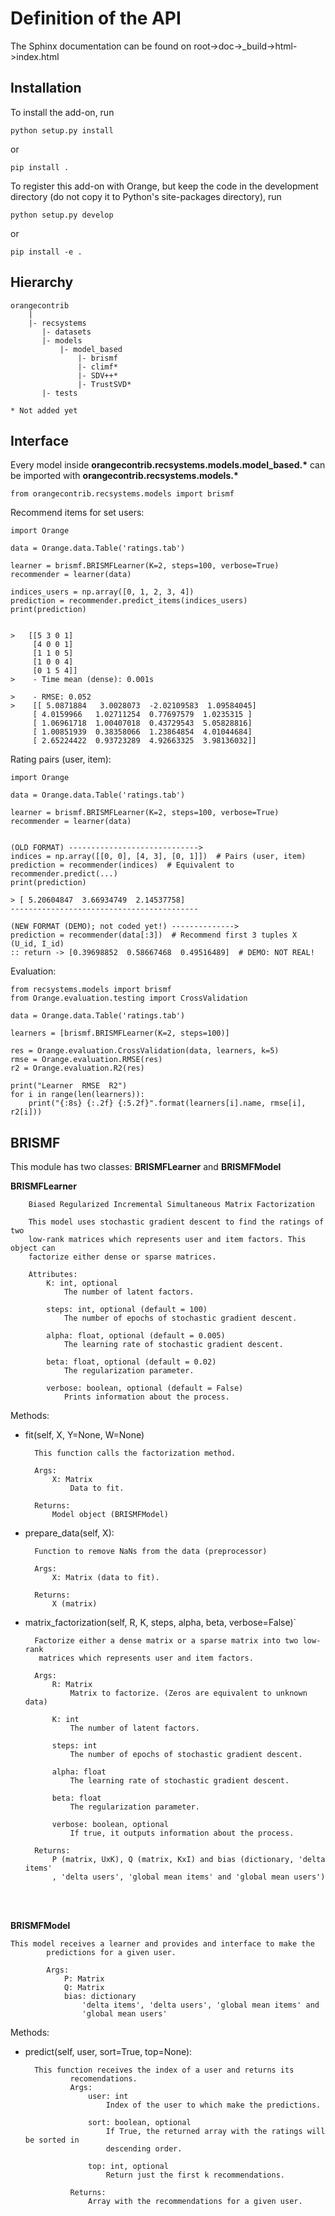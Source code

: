 Definition of the API
=====================

The Sphinx documentation can be found on root->doc->_build->html->index.html


Installation
------------

To install the add-on, run

    python setup.py install

or

    pip install .

To register this add-on with Orange, but keep the code in the development directory (do not copy it to 
Python's site-packages directory), run

    python setup.py develop

or

    pip install -e .


Hierarchy
---------
```
orangecontrib
    |
    |- recsystems
       |- datasets
       |- models
           |- model_based
               |- brismf
               |- climf*
               |- SDV++*
               |- TrustSVD*
       |- tests
       
* Not added yet
```



Interface
---------

Every model inside **orangecontrib.recsystems.models.model_based.\*** can be imported with **orangecontrib.recsystems.models.\***

    from orangecontrib.recsystems.models import brismf
    
Recommend items for set users:

    import Orange

    data = Orange.data.Table('ratings.tab')

    learner = brismf.BRISMFLearner(K=2, steps=100, verbose=True)
    recommender = learner(data)

    indices_users = np.array([0, 1, 2, 3, 4])
    prediction = recommender.predict_items(indices_users)
    print(prediction)
    
    
    >   [[5 3 0 1]
         [4 0 0 1]
         [1 1 0 5]
         [1 0 0 4]
         [0 1 5 4]]
    >    - Time mean (dense): 0.001s
       
    >    - RMSE: 0.052
    >    [[ 5.0871884   3.0028073  -2.02109583  1.09584045]
         [ 4.0159966   1.02711254  0.77697579  1.0235315 ]
         [ 1.06961718  1.00407018  0.43729543  5.05828816]
         [ 1.00851939  0.38358066  1.23864854  4.01044684]
         [ 2.65224422  0.93723289  4.92663325  3.98136032]]

Rating pairs (user, item):

    import Orange

    data = Orange.data.Table('ratings.tab')

    learner = brismf.BRISMFLearner(K=2, steps=100, verbose=True)
    recommender = learner(data)
    
    
    (OLD FORMAT) ----------------------------->
    indices = np.array([[0, 0], [4, 3], [0, 1]])  # Pairs (user, item)
    prediction = recommender(indices)  # Equivalent to recommender.predict(...)
    print(prediction)
    
    > [ 5.20604847  3.66934749  2.14537758]
    ------------------------------------------
    
    (NEW FORMAT (DEMO); not coded yet!) -------------->
    prediction = recommender(data[:3])  # Recommend first 3 tuples X (U_id, I_id)
    :: return -> [0.39698852  0.58667468  0.49516489]  # DEMO: NOT REAL!
    
    
    


Evaluation:

    from recsystems.models import brismf
    from Orange.evaluation.testing import CrossValidation
    
    data = Orange.data.Table('ratings.tab')
    
    learners = [brismf.BRISMFLearner(K=2, steps=100)]
    
    res = Orange.evaluation.CrossValidation(data, learners, k=5)
    rmse = Orange.evaluation.RMSE(res)
    r2 = Orange.evaluation.R2(res)
    
    print("Learner  RMSE  R2")
    for i in range(len(learners)):
        print("{:8s} {:.2f} {:5.2f}".format(learners[i].name, rmse[i], r2[i]))
    
BRISMF
------

This module has two classes: **BRISMFLearner** and **BRISMFModel**

**BRISMFLearner**
```
    Biased Regularized Incremental Simultaneous Matrix Factorization

    This model uses stochastic gradient descent to find the ratings of two
    low-rank matrices which represents user and item factors. This object can
    factorize either dense or sparse matrices.

    Attributes:
        K: int, optional
            The number of latent factors.

        steps: int, optional (default = 100)
            The number of epochs of stochastic gradient descent.

        alpha: float, optional (default = 0.005)
            The learning rate of stochastic gradient descent.

        beta: float, optional (default = 0.02)
            The regularization parameter.

        verbose: boolean, optional (default = False)
            Prints information about the process.
```

Methods:

* fit(self, X, Y=None, W=None)

        This function calls the factorization method.

        Args:
            X: Matrix
                Data to fit.

        Returns:
            Model object (BRISMFModel)

* prepare_data(self, X):

        Function to remove NaNs from the data (preprocessor)

        Args:
            X: Matrix (data to fit).

        Returns:
            X (matrix)

* matrix_factorization(self, R, K, steps, alpha, beta, verbose=False)`

        Factorize either a dense matrix or a sparse matrix into two low-rank
         matrices which represents user and item factors.

        Args:
            R: Matrix
                Matrix to factorize. (Zeros are equivalent to unknown data)

            K: int
                The number of latent factors.

            steps: int
                The number of epochs of stochastic gradient descent.

            alpha: float
                The learning rate of stochastic gradient descent.

            beta: float
                The regularization parameter.

            verbose: boolean, optional
                If true, it outputs information about the process.

        Returns:
            P (matrix, UxK), Q (matrix, KxI) and bias (dictionary, 'delta items'
            , 'delta users', 'global mean items' and 'global mean users')

<br>
<br>

**BRISMFModel**

```
This model receives a learner and provides and interface to make the
        predictions for a given user.

        Args:
            P: Matrix
            Q: Matrix
            bias: dictionary
                'delta items', 'delta users', 'global mean items' and
                'global mean users'
```

Methods:

* predict(self, user, sort=True, top=None):

        This function receives the index of a user and returns its
                recomendations.
                Args:
                    user: int
                        Index of the user to which make the predictions.
        
                    sort: boolean, optional
                        If True, the returned array with the ratings will be sorted in
                        descending order.
        
                    top: int, optional
                        Return just the first k recommendations.
        
                Returns:
                    Array with the recommendations for a given user.